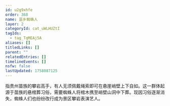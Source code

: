 ```yaml
---
id: u2g9xhfe
order: 368
name: 苗乡蜘蛛人
layer: 2
categoryId: cat_uWLHUZtI
tagIds:
  - tag_TqMEAj5A
aliases: []
titledLinks: []
parent: ""
relatedEntries: []
timelineEvents: []
nsfw: false
lastUpdated: 1758087125
---
```


指贵州苗族的攀岩高手，有人无须佩戴绳索即可在悬崖峭壁上下自如。这一群体起源于苗族的悬棺葬习俗，需要蜘蛛人将棺木携至峭壁山洞中下葬。现因习俗逐渐消失，蜘蛛人们也纷纷改行成为景区攀岩表演艺人。